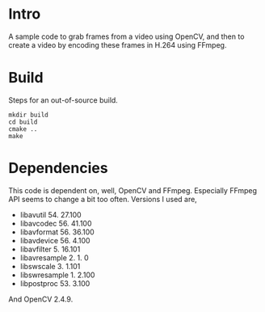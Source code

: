 # Intro
A sample code to grab frames from a video using OpenCV, and then to create a video by encoding these frames in H.264 using FFmpeg.

# Build

Steps for an out-of-source build.

    mkdir build
    cd build
    cmake ..
    make

# Dependencies

This code is dependent on, well, OpenCV and FFmpeg. Especially FFmpeg API seems to change a bit too often. Versions I used are,

- libavutil      54. 27.100
- libavcodec     56. 41.100
- libavformat    56. 36.100
- libavdevice    56.  4.100
- libavfilter     5. 16.101
- libavresample   2.  1.  0
- libswscale      3.  1.101
- libswresample   1.  2.100
- libpostproc    53.  3.100

And OpenCV 2.4.9.


